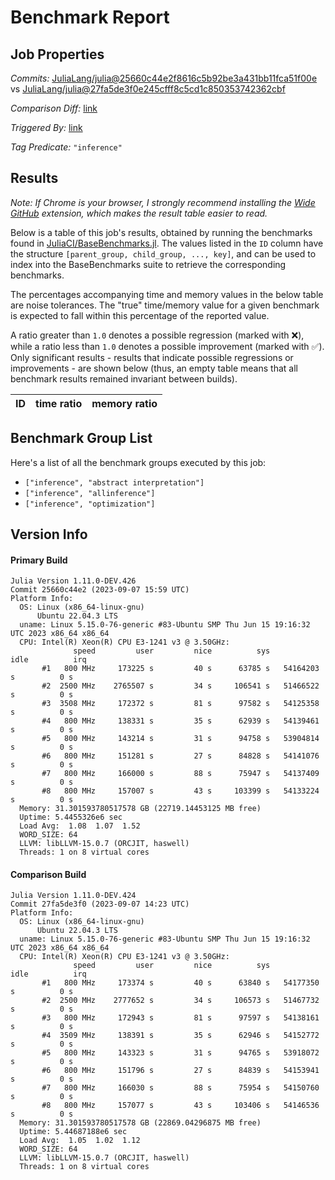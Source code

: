 # Benchmark Report

## Job Properties

*Commits:* [JuliaLang/julia@25660c44e2f8616c5b92be3a431bb11fca51f00e](https://github.com/JuliaLang/julia/commit/25660c44e2f8616c5b92be3a431bb11fca51f00e) vs [JuliaLang/julia@27fa5de3f0e245cfff8c5cd1c850353742362cbf](https://github.com/JuliaLang/julia/commit/27fa5de3f0e245cfff8c5cd1c850353742362cbf)

*Comparison Diff:* [link](https://github.com/JuliaLang/julia/compare/27fa5de3f0e245cfff8c5cd1c850353742362cbf..25660c44e2f8616c5b92be3a431bb11fca51f00e)

*Triggered By:* [link](https://github.com/JuliaLang/julia/pull/51235#issuecomment-1710410914)

*Tag Predicate:* `"inference"`

## Results

*Note: If Chrome is your browser, I strongly recommend installing the [Wide GitHub](https://chrome.google.com/webstore/detail/wide-github/kaalofacklcidaampbokdplbklpeldpj?hl=en)
extension, which makes the result table easier to read.*

Below is a table of this job's results, obtained by running the benchmarks found in
[JuliaCI/BaseBenchmarks.jl](https://github.com/JuliaCI/BaseBenchmarks.jl). The values
listed in the `ID` column have the structure `[parent_group, child_group, ..., key]`,
and can be used to index into the BaseBenchmarks suite to retrieve the corresponding
benchmarks.

The percentages accompanying time and memory values in the below table are noise tolerances. The "true"
time/memory value for a given benchmark is expected to fall within this percentage of the reported value.

A ratio greater than `1.0` denotes a possible regression (marked with :x:), while a ratio less
than `1.0` denotes a possible improvement (marked with :white_check_mark:). Only significant results - results
that indicate possible regressions or improvements - are shown below (thus, an empty table means that all
benchmark results remained invariant between builds).

| ID | time ratio | memory ratio |
|----|------------|--------------|

## Benchmark Group List

Here's a list of all the benchmark groups executed by this job:

- `["inference", "abstract interpretation"]`
- `["inference", "allinference"]`
- `["inference", "optimization"]`

## Version Info

#### Primary Build

```
Julia Version 1.11.0-DEV.426
Commit 25660c44e2 (2023-09-07 15:59 UTC)
Platform Info:
  OS: Linux (x86_64-linux-gnu)
      Ubuntu 22.04.3 LTS
  uname: Linux 5.15.0-76-generic #83-Ubuntu SMP Thu Jun 15 19:16:32 UTC 2023 x86_64 x86_64
  CPU: Intel(R) Xeon(R) CPU E3-1241 v3 @ 3.50GHz: 
              speed         user         nice          sys         idle          irq
       #1   800 MHz     173225 s         40 s      63785 s   54164203 s          0 s
       #2  2500 MHz    2765507 s         34 s     106541 s   51466522 s          0 s
       #3  3508 MHz     172372 s         81 s      97582 s   54125358 s          0 s
       #4   800 MHz     138331 s         35 s      62939 s   54139461 s          0 s
       #5   800 MHz     143214 s         31 s      94758 s   53904814 s          0 s
       #6   800 MHz     151281 s         27 s      84828 s   54141076 s          0 s
       #7   800 MHz     166000 s         88 s      75947 s   54137409 s          0 s
       #8   800 MHz     157007 s         43 s     103399 s   54133224 s          0 s
  Memory: 31.301593780517578 GB (22719.14453125 MB free)
  Uptime: 5.4455326e6 sec
  Load Avg:  1.08  1.07  1.52
  WORD_SIZE: 64
  LLVM: libLLVM-15.0.7 (ORCJIT, haswell)
  Threads: 1 on 8 virtual cores

```

#### Comparison Build

```
Julia Version 1.11.0-DEV.424
Commit 27fa5de3f0 (2023-09-07 14:23 UTC)
Platform Info:
  OS: Linux (x86_64-linux-gnu)
      Ubuntu 22.04.3 LTS
  uname: Linux 5.15.0-76-generic #83-Ubuntu SMP Thu Jun 15 19:16:32 UTC 2023 x86_64 x86_64
  CPU: Intel(R) Xeon(R) CPU E3-1241 v3 @ 3.50GHz: 
              speed         user         nice          sys         idle          irq
       #1   800 MHz     173374 s         40 s      63840 s   54177350 s          0 s
       #2  2500 MHz    2777652 s         34 s     106573 s   51467732 s          0 s
       #3   800 MHz     172943 s         81 s      97597 s   54138161 s          0 s
       #4  3509 MHz     138391 s         35 s      62946 s   54152772 s          0 s
       #5   800 MHz     143323 s         31 s      94765 s   53918072 s          0 s
       #6   800 MHz     151796 s         27 s      84839 s   54153941 s          0 s
       #7   800 MHz     166030 s         88 s      75954 s   54150760 s          0 s
       #8   800 MHz     157077 s         43 s     103406 s   54146536 s          0 s
  Memory: 31.301593780517578 GB (22869.04296875 MB free)
  Uptime: 5.44687188e6 sec
  Load Avg:  1.05  1.02  1.12
  WORD_SIZE: 64
  LLVM: libLLVM-15.0.7 (ORCJIT, haswell)
  Threads: 1 on 8 virtual cores

```
